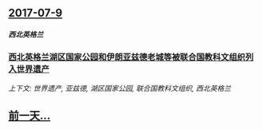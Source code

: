 ## [2017-07-9](/zh/news/2017/07/9/index.md)

##### 西北英格兰
### [西北英格兰湖区国家公园和伊朗亚兹德老城等被联合国教科文组织列入世界遗产 ](/zh/news/2017/07/9/西北英格兰湖区国家公园和伊朗亚兹德老城等被联合国教科文组织列入世界遗产.md)
_上下文: 世界遗产, 亚兹德, 湖区国家公园, 联合国教科文组织, 西北英格兰_

## [前一天...](/zh/news/2017/07/8/index.md)

